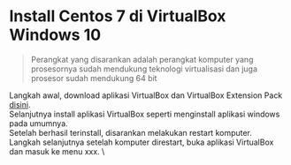 # Install Centos 7 di VirtualBox Windows 10
> Perangkat yang disarankan adalah perangkat komputer yang prosesornya sudah mendukung teknologi virtualisasi
> dan juga prosesor sudah mendukung 64 bit

Langkah awal, download aplikasi VirtualBox dan VirtualBox Extension Pack <a href="https://www.virtualbox.org/wiki/Downloads" target="_blank">disini</a>. \
Selanjutnya install aplikasi VirtualBox seperti menginstall aplikasi windows pada umumnya. \
Setelah berhasil terinstall, disarankan melakukan restart komputer. \
Langkah selanjutnya setelah komputer direstart, buka aplikasi VirtualBox dan masuk ke menu xxx. \
